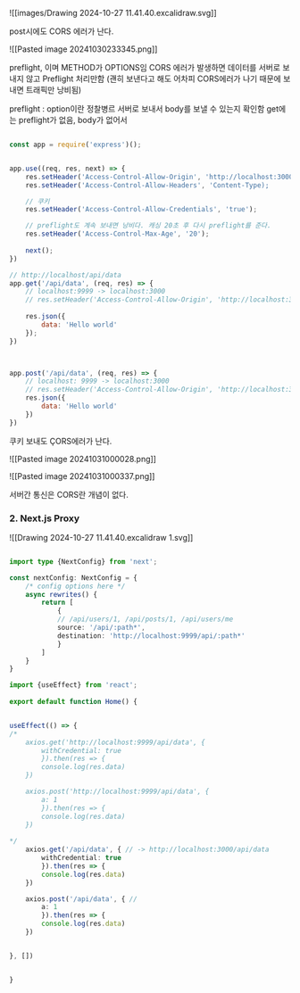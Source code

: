 
![[images/Drawing 2024-10-27 11.41.40.excalidraw.svg]]

post시에도 CORS 에러가 난다.

![[Pasted image 20241030233345.png]]

preflight, 이며 METHOD가 OPTIONS임
CORS 에러가 발생하면 데이터를 서버로 보내지 않고 Preflight 처리만함
(괜히 보낸다고 해도 어차피 CORS에러가 나기 때문에 보내면 트래픽만 낭비됨)

preflight : option이란 정찰병르 서버로 보내서 body를 보낼 수 있는지 확인함
get에는 preflight가 없음, body가 없어서


```js

const app = require('express')();


app.use((req, res, next) => {
	res.setHeader('Access-Control-Allow-Origin', 'http://localhost:3000');
	res.setHeader('Access-Control-Allow-Headers', 'Content-Type);

	// 쿠키
	res.setHeader('Access-Control-Allow-Credentials', 'true');

	// preflight도 계속 보내면 낭비다. 캐싱 20초 후 다시 preflight를 준다.
	res.setHeader('Access-Control-Max-Age', '20');
				  
	next();
})

// http://localhost/api/data
app.get('/api/data', (req, res) => {
	// localhost:9999 -> localhost:3000
 	// res.setHeader('Access-Control-Allow-Origin', 'http://localhost:3000'); 
	
	res.json({
		data: 'Hello world'
	});
})



app.post('/api/data', (req, res) => {
	// localhost: 9999 -> localhost:3000
	// res.setHeader('Access-Control-Allow-Origin', 'http://localhost:3000')
	res.json({
		data: 'Hello world'
	})
})


```

쿠키 보내도 ÇORS에러가 난다.

![[Pasted image 20241031000028.png]]



![[Pasted image 20241031000337.png]]


서버간 통신은 CORS란 개념이 없다.

### 2. Next.js Proxy 

![[Drawing 2024-10-27 11.41.40.excalidraw 1.svg]]
```ts

import type {NextConfig} from 'next';

const nextConfig: NextConfig = {
	/* config options here */
	async rewrites() {
		return [
			{
			// /api/users/1, /api/posts/1, /api/users/me
			source: '/api/:path*',
			destination: 'http://localhost:9999/api/:path*'
			}
		]
	}
}

```


```ts
import {useEffect} from 'react';
	
export default function Home() {


useEffect(() => {
/*
	axios.get('http://localhost:9999/api/data', {
		withCredential: true
		}).then(res => {
		console.log(res.data)
	})

	axios.post('http://localhost:9999/api/data', {
		a: 1
		}).then(res => {
		console.log(res.data)
	})
	
*/
	axios.get('/api/data', { // -> http://localhost:3000/api/data
		withCredential: true
		}).then(res => {
		console.log(res.data)
	})

	axios.post('/api/data', { // 
		a: 1
		}).then(res => {
		console.log(res.data)
	})


}, [])


}



```